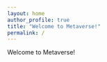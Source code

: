```yaml
---
layout: home
author_profile: true
title: "Welcome to Metaverse!"
permalink: /
---
```


Welcome to Metaverse!